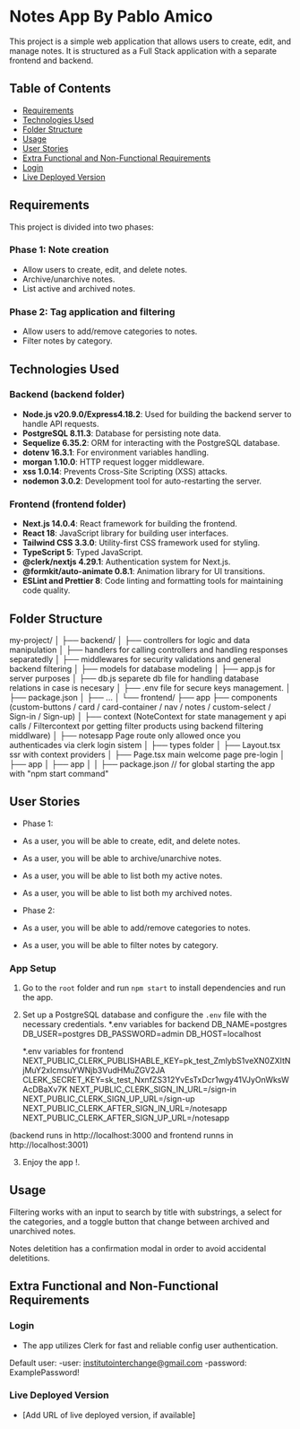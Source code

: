 # Notes App By Pablo Amico

This project is a simple web application that allows users to create, edit, and manage notes. It is structured as a Full Stack application with a separate frontend and backend.

## Table of Contents

- [Requirements](#requirements)
- [Technologies Used](#technologies-used)
- [Folder Structure](#folder-structure)
- [Usage](#usage)
- [User Stories](#user-stories)
- [Extra Functional and Non-Functional Requirements](#extra-functional-and-non-functional-requirements)
- [Login](#login)
- [Live Deployed Version](#live-deployed-version)

## Requirements

This project is divided into two phases:

### Phase 1: Note creation

- Allow users to create, edit, and delete notes.
- Archive/unarchive notes.
- List active and archived notes.

### Phase 2: Tag application and filtering

- Allow users to add/remove categories to notes.
- Filter notes by category.

## Technologies Used

### Backend (backend folder)

- **Node.js v20.9.0/Express4.18.2**: Used for building the backend server to handle API requests.
- **PostgreSQL 8.11.3**: Database for persisting note data.
- **Sequelize 6.35.2**: ORM for interacting with the PostgreSQL database.
- **dotenv 16.3.1**: For environment variables handling.
- **morgan 1.10.0**: HTTP request logger middleware.
- **xss 1.0.14**: Prevents Cross-Site Scripting (XSS) attacks.
- **nodemon 3.0.2**: Development tool for auto-restarting the server.

### Frontend (frontend folder)

- **Next.js 14.0.4**: React framework for building the frontend.
- **React 18**: JavaScript library for building user interfaces.
- **Tailwind CSS 3.3.0**: Utility-first CSS framework used for styling.
- **TypeScript 5**: Typed JavaScript.
- **@clerk/nextjs 4.29.1**: Authentication system for Next.js.
- **@formkit/auto-animate 0.8.1**: Animation library for UI transitions.
- **ESLint and Prettier 8**: Code linting and formatting tools for maintaining code quality.

## Folder Structure

my-project/
│
├── backend/
│ ├── controllers for logic and data manipulation
│ ├── handlers for calling controllers and handling responses separatedly
│ ├── middlewares for security validations and general backend filtering
│ ├── models for database modeling
│ ├── app.js for server purposes
│ ├── db.js separete db file for handling database relations in case is necesary
│ ├── .env file for secure keys management.
│ ├── package.json
│ ├── ...
│
└── frontend/
├── app ├── components (custom-buttons / card / card-container / nav / notes / custom-select / Sign-in / Sign-up)
│ ├── context (NoteContext for state management y api calls / Filtercontext por getting filter products using backend filtering middlware)
│ ├── notesapp Page route only allowed once you authenticades via clerk login sistem
│ ├── types folder
│ ├── Layout.tsx ssr with context providers
│ ├── Page.tsx main welcome page pre-login
│ ├── app
│ ├── app
│
│
├── package.json // for global starting the app with "npm start command"

## User Stories

- Phase 1:
- As a user, you will be able to create, edit, and delete notes.
- As a user, you will be able to archive/unarchive notes.
- As a user, you will be able to list both my active notes.
- As a user, you will be able to list both my archived notes.

- Phase 2:
- As a user, you will be able to add/remove categories to notes.
- As a user, you will be able to filter notes by category.

### App Setup

1. Go to the `root` folder and run `npm start` to install dependencies and run the app.
2. Set up a PostgreSQL database and configure the `.env` file with the necessary credentials.
   \*.env variables for backend
   DB_NAME=postgres
   DB_USER=postgres
   DB_PASSWORD=admin
   DB_HOST=localhost

   \*.env variables for frontend
   NEXT_PUBLIC_CLERK_PUBLISHABLE_KEY=pk_test_ZmlybS1veXN0ZXItNjMuY2xlcmsuYWNjb3VudHMuZGV2JA
   CLERK_SECRET_KEY=sk_test_NxnfZS312YvEsTxDcr1wgy41VJyOnWksWAcDBaXv7K
   NEXT_PUBLIC_CLERK_SIGN_IN_URL=/sign-in
   NEXT_PUBLIC_CLERK_SIGN_UP_URL=/sign-up
   NEXT_PUBLIC_CLERK_AFTER_SIGN_IN_URL=/notesapp
   NEXT_PUBLIC_CLERK_AFTER_SIGN_UP_URL=/notesapp

(backend runs in http://localhost:3000 and frontend runns in http://localhost:3001)

3. Enjoy the app !.

## Usage

Filtering works with an input to search by title with substrings, a select for the categories, and a toggle button that change between archived and unarchived notes.

Notes deletition has a confirmation modal in order to avoid accidental deletitions.

## Extra Functional and Non-Functional Requirements

### Login

- The app utilizes Clerk for fast and reliable config user authentication.

Default user:
-user: institutointerchange@gmail.com
-password: ExamplePassword!

### Live Deployed Version

- [Add URL of live deployed version, if available]
